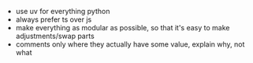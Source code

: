 - use uv for everything python
- always prefer ts over js
- make everything as modular as possible, so that it's easy to make adjustments/swap parts
- comments only where they actually have some value, explain why, not what
